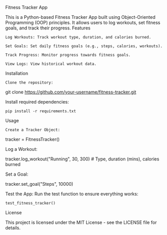 Fitness Tracker App

This is a Python-based Fitness Tracker App built using Object-Oriented Programming (OOP) principles. It allows users to log workouts, set fitness goals, and track their progress.
Features

    Log Workouts: Track workout type, duration, and calories burned.

    Set Goals: Set daily fitness goals (e.g., steps, calories, workouts).

    Track Progress: Monitor progress towards fitness goals.

    View Logs: View historical workout data.

Installation

    Clone the repository:

git clone https://github.com/your-username/fitness-tracker.git

Install required dependencies:

    pip install -r requirements.txt

Usage

    Create a Tracker Object:

tracker = FitnessTracker()

Log a Workout:

tracker.log_workout("Running", 30, 300)  # Type, duration (mins), calories burned

Set a Goal:

tracker.set_goal("Steps", 10000)

Test the App: Run the test function to ensure everything works:

    test_fitness_tracker()

License

This project is licensed under the MIT License - see the LICENSE file for details.



